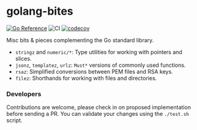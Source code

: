 # golang-bites
[![Go Reference](https://pkg.go.dev/badge/github.com/ibrt/golang-bites.svg)](https://pkg.go.dev/github.com/ibrt/golang-bites)
![CI](https://github.com/ibrt/golang-bites/actions/workflows/ci.yml/badge.svg)
[![codecov](https://codecov.io/gh/ibrt/golang-bites/branch/main/graph/badge.svg?token=BQVP881F9Z)](https://codecov.io/gh/ibrt/golang-bites)

Misc bits &amp; pieces complementing the Go standard library.

- `stringz` and `numeric/*`: Type utilities for working with pointers and slices.
- `jsonz`, `templatez`, `urlz`: `Must*` versions of commonly used functions.
- `rsaz`: Simplified conversions between PEM files and RSA keys.
- `filez`: Shorthands for working with files and directories.

### Developers

Contributions are welcome, please check in on proposed implementation before sending a PR. You can validate your changes using the `./test.sh` script.
